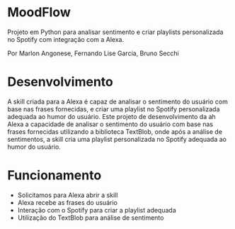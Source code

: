 # MoodFlow
Projeto em Python para analisar sentimento e criar playlists personalizada no Spotify com integração com a Alexa.

Por Marlon Angonese, Fernando Lise Garcia, Bruno Secchi

# Desenvolvimento

A skill criada para a Alexa é capaz de analisar o sentimento do usuário com base nas frases fornecidas,  e criar uma playlist no Spotify personalizada adequada ao humor do usuário.
Este projeto de desenvolvimento da ah Alexa a capacidade de analisar o sentimento do usuário com base nas frases fornecidas utilizando a biblioteca TextBlob,
onde após a análise de sentimentos, a skill cria uma playlist personalizada no Spotify adequada ao humor do usuário.

# Funcionamento

- Solicitamos para Alexa abrir a skill
- Alexa recebe as frases do usuário
- Interação com o Spotify para criar a playlist adequada
- Utilização do TextBlob para análise de sentimento
